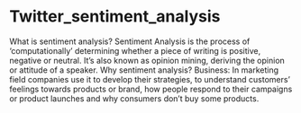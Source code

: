 # Twitter_sentiment_analysis
What is sentiment analysis? Sentiment Analysis is the process of ‘computationally’ determining whether a piece of writing is positive, negative or neutral. It’s also known as opinion mining, deriving the opinion or attitude of a speaker.  Why sentiment analysis?  Business: In marketing field companies use it to develop their strategies, to understand customers’ feelings towards products or brand, how people respond to their campaigns or product launches and why consumers don’t buy some products.
